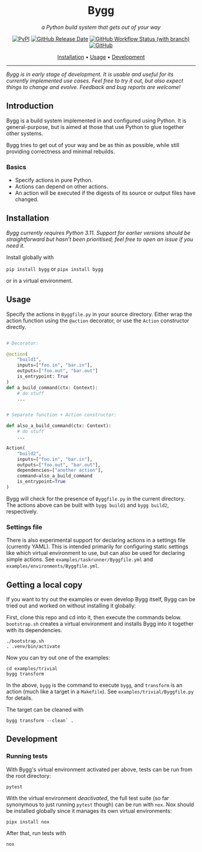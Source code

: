 <div align="center">

# Bygg

_a Python build system that gets out of your way_

[![PyPI](https://img.shields.io/pypi/v/bygg?flat)](https://pypi.org/project/bygg/)
[![GitHub Release Date](https://img.shields.io/github/release-date/rikardg/bygg)](https://github.com/rikardg/bygg/releases)
[![GitHub Workflow Status (with branch)](https://img.shields.io/github/actions/workflow/status/rikardg/bygg/run_tests.yml?branch=master&flat)](https://github.com/rikardg/bygg/actions?query=branch%3Amaster+)
[![GitHub](https://img.shields.io/github/license/rikardg/bygg)](LICENSE)

[Installation](#installation) • [Usage](#usage) • [Development](#development)

</div>

---

_Bygg is in early stage of development. It is usable and useful for its
currently implemented use cases. Feel free to try it out, but also expect
things to change and evolve. Feedback and bug reports are welcome!_

## Introduction

Bygg is a build system implemented in and configured using Python. It is
general-purpose, but is aimed at those that use Python to glue together other
systems.

Bygg tries to get out of your way and be as thin as possible, while still
providing correctness and minimal rebuilds.

### Basics

- Specify actions in pure Python.
- Actions can depend on other actions.
- An action will be executed if the digests of its source or output files have
  changed.

## Installation

_Bygg currently requires Python 3.11. Support for earlier versions should be
straightforward but hasn't been prioritised; feel free to open an issue if you
need it._

Install globally with

`pip install bygg`
or
`pipx install bygg`

or in a virtual environment.

## Usage

Specify the actions in `Byggfile.py` in your source directory. Either wrap the
action function using the `@action` decorator, or use the `Action` constructor
directly.

```python

# Decorator:

@action(
    "build1",
    inputs=["foo.in", "bar.in"],
    outputs=["foo.out", "bar.out"]
    is_entrypoint: True
)
def a_build_command(ctx: Context):
    # do stuff
    ...


# Separate function + Action constructor:

def also_a_build_command(ctx: Context):
    # do stuff
    ...

Action(
    "build2",
    inputs=["foo.in", "bar.in"],
    outputs=["foo.out", "bar.out"],
    dependencies=["another action"],
    command=also_a_build_command
    is_entrypoint=True
)
```

Bygg will check for the presence of `Byggfile.py` in the current directory. The
actions above can be built with `bygg build1` and `bygg build2`, respectively.

### Settings file

There is also experimental support for declaring actions in a settings file
(currently YAML). This is intended primarily for configuring static settings
like which virtual environment to use, but can also be used for declaring
simple actions. See `examples/taskrunner/Byggfile.yml` and
`examples/environments/Byggfile.yml`.

## Getting a local copy

If you want to try out the examples or even develop Bygg itself, Bygg can be
tried out and worked on without installing it globally:

First, clone this repo and cd into it, then execute the commands below.
`bootstrap.sh` creates a virtual environment and installs Bygg into it together
with its dependencies.

```shell
./bootstrap.sh
. .venv/bin/activate
```

Now you can try out one of the examples:

```shell
cd examples/trivial
bygg transform
```

In the above, `bygg` is the command to execute `bygg`, and `transform` is an
action (much like a target in a `Makefile`). See `examples/trivial/Byggfile.py`
for details.

The target can be cleaned with

```shell
bygg transform --clean` .
```

## Development

### Running tests

With Bygg's virtual environment activated per above, tests can be run from the root directory:

```shell
pytest
```

With the virtual environment _deactivated_, the full test suite (so far
synonymous to just running `pytest` though) can be run with `nox`. Nox should
be installed globally since it manages its own virtual environments:

```shell
pipx install nox
```

After that, run tests with

```shell
nox
```
